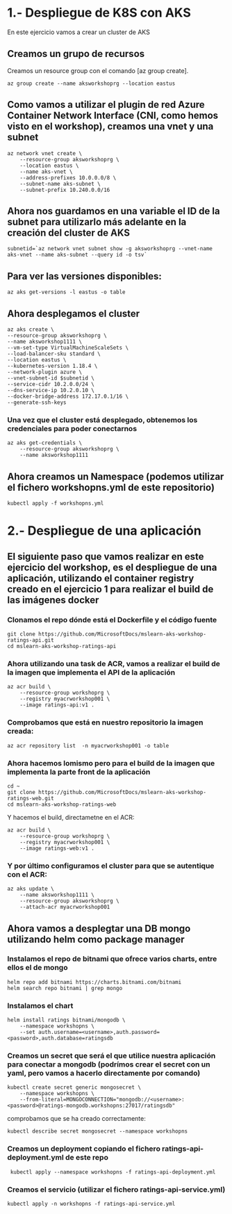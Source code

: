 # 1.- Despliegue de K8S con AKS
En este ejercicio vamos a crear un cluster de AKS

## Creamos un grupo de recursos

Creamos un resource group con el comando  [az group create].


```azurecli
az group create --name aksworkshoprg --location eastus
```

## Como vamos a utilizar el plugin de red Azure Container Network Interface (CNI, como hemos visto en el workshop), creamos una vnet y una subnet
```azurecli
az network vnet create \
    --resource-group aksworkshoprg \
    --location eastus \
    --name aks-vnet \
    --address-prefixes 10.0.0.0/8 \
    --subnet-name aks-subnet \
    --subnet-prefix 10.240.0.0/16
```
## Ahora nos guardamos en una variable el ID de la subnet para utilizarlo más adelante en la creación del cluster de AKS
```azurecli
subnetid=`az network vnet subnet show -g aksworkshoprg --vnet-name aks-vnet --name aks-subnet --query id -o tsv`
```
## Para ver las versiones disponibles:
```azurecli
az aks get-versions -l eastus -o table
```

## Ahora desplegamos el cluster
```
az aks create \
--resource-group aksworkshoprg \
--name aksworkshop1111 \
--vm-set-type VirtualMachineScaleSets \
--load-balancer-sku standard \
--location eastus \
--kubernetes-version 1.18.4 \
--network-plugin azure \
--vnet-subnet-id $subnetid \
--service-cidr 10.2.0.0/24 \
--dns-service-ip 10.2.0.10 \
--docker-bridge-address 172.17.0.1/16 \
--generate-ssh-keys
```
### Una vez que el cluster está desplegado, obtenemos los credenciales para poder conectarnos
```
az aks get-credentials \
    --resource-group aksworkshoprg \
    --name aksworkshop1111
```
## Ahora creamos un Namespace (podemos utilizar el fichero workshopns.yml de este repositorio)
```
kubectl apply -f workshopns.yml
```
>
>
>
# 2.- Despliegue de una aplicación 

## El siguiente paso que vamos realizar en este ejercicio del workshop, es el despliegue de una aplicación, utilizando el container registry creado en el ejercicio 1 para realizar el build de las imágenes docker

### Clonamos el repo dónde está el Dockerfile y el código fuente
```
git clone https://github.com/MicrosoftDocs/mslearn-aks-workshop-ratings-api.git
cd mslearn-aks-workshop-ratings-api
````
### Ahora utilizando una task de ACR, vamos a realizar el build de la imagen que implementa el API de la aplicación
```
az acr build \
    --resource-group workshoprg \
    --registry myacrworkshop001 \
    --image ratings-api:v1 .
```
### Comprobamos que está en nuestro repositorio la imagen creada:
```
az acr repository list  -n myacrworkshop001 -o table
```

### Ahora hacemos lomismo pero para el build de la imagen que implementa la parte front de la aplicación
```
cd ~
git clone https://github.com/MicrosoftDocs/mslearn-aks-workshop-ratings-web.git
cd mslearn-aks-workshop-ratings-web
```
Y hacemos el build, directametne en el ACR:
```
az acr build \
    --resource-group workshoprg \
    --registry myacrworkshop001 \
    --image ratings-web:v1 .
```
### Y por último configuramos el cluster para que se autentique con el ACR:
```
az aks update \
    --name aksworkshop1111 \
    --resource-group aksworkshoprg \
    --attach-acr myacrworkshop001
```
>
>
>
>
## Ahora vamos a desplegtar una DB mongo utilizando helm como package manager
>
### Instalamos el repo de bitnami que ofrece varios charts, entre ellos el de mongo
```
helm repo add bitnami https://charts.bitnami.com/bitnami
helm search repo bitnami | grep mongo
```
>
### Instalamos el chart
```
helm install ratings bitnami/mongodb \ 
    --namespace workshopns \ 
    --set auth.username=<username>,auth.password=<password>,auth.database=ratingsdb
```
### Creamos un secret que será el que utilice nuestra aplicación para conectar a mongodb (podrímos crear el secret con un yaml, pero vamos a hacerlo directamente por comando)
```
kubectl create secret generic mongosecret \
    --namespace workshopns \
    --from-literal=MONGOCONNECTION="mongodb://<username>:<password>@ratings-mongodb.workshopns:27017/ratingsdb"
```
comprobamos que se ha creado correctamente:
```
kubectl describe secret mongosecret --namespace workshopns
```
### Creamos un deployment copiando el fichero ratings-api-deployment.yml de este repo
```
 kubectl apply --namespace workshopns -f ratings-api-deployment.yml
 ```
### Creamos el servicio (utilizar el fichero ratings-api-service.yml)
```
kubectl apply -n workshopns -f ratings-api-service.yml
```

